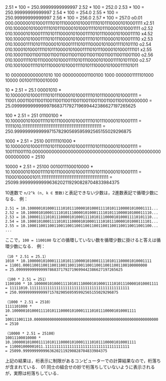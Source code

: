 2.51 * 100 = 250.99999999999997
2.52 * 100 = 252.0
2.53 * 100 = 250.99999999999997
2.54 * 100 = 254.0
2.55 * 100 = 250.99999999999997
2.56 * 100 = 256.0
2.57 * 100 = 257.0
o0.01 000.00000010100011110101110000101000111101011100001010001111
x2.51 010.10000010100011110101110000101000111101011100001010001111
o2.52 010.10000101000111101011100001010001111010111000010100011110
x4.52 100.10000101000111101011100001010001111010111000010100011110
x2.53 010.10000111101011100001010001111010111000010100011110101110
o2.54 010.10001010001111010111000010100011110101110000101000111101
x2.55 010.10001100110011001100110011001100110011001100110011001100
o2.56 010.10001111010111000010100011110101110000101000111101011100
o2.57 010.10010001111010111000010100011110101110000101000111101011

10
0000000000001010
100
0000000001100100
1000
0000001111101000
10000
0010011100010000

10 * 2.51 = 25.1
00001010 * 10.10000010100011110101110000101000111101011100001010001111
= 11001.00011001100110011001100110011001100110011001100100000000
= 25.099999999999997868371792719699442386627197265625

100 * 2.51 = 251
01100100 * 10.10000010100011110101110000101000111101011100001010001111
= 11111010.111111111111111111111111111111111111111111111
= 250.999999999999971578290569595992565155029296875

1000 * 2.51 = 2510
001111101000 * 10.10000010100011110101110000101000111101011100001010001111
= 100111001110.00000000000000000000000000000000000000000000000000000000
= 2510

10000 * 2.51 = 25100
0010011100010000 * 10.10000010100011110101110000101000111101011100001010001111
= 110001000001011.11111111111111111111111111111111111111
= 25099.99999999999636202119290828704833984375


10進数で `n/2^k (n, k ∈ 整数)`と表記できない少数は，2進数表記で循環少数になる．
例：
```
2.51 = 10.10000010100011110101110000101000111101011100001010001111...
2.52 = 10.10000101000111101011100001010001111010111000010100011110...
2.53 = 10.10000111101011100001010001111010111000010100011110101110...
2.54 = 10.10001010001111010111000010100011110101110000101000111101...
2.55 = 10.10001100110011001100110011001100110011001100110011001100...
...
```
ここで，`100 = 1100100` などの循環していない数を循環少数に掛けると答えは循環少数になる．
例：
```
（10 * 2.51 = 25.1）
1010 * 10.10000010100011110101110000101000111101011100001010001111
= 11001.00011001100110011001100110011001100110011001100100000000
= 25.099999999999997868371792719699442386627197265625

（100 * 2.51 = 251）
1100100 * 10.10000010100011110101110000101000111101011100001010001111
= 11111010.111111111111111111111111111111111111111111111
= 250.999999999999971578290569595992565155029296875

（1000 * 2.51 = 2510）
1111101000 * 10.10000010100011110101110000101000111101011100001010001111
= 100111001110.00000000000000000000000000000000000000000000000000000000
= 2510

（10000 * 2.51 = 25100）
10011100010000 * 10.10000010100011110101110000101000111101011100001010001111
= 110001000001011.11111111111111111111111111111111111111
= 25099.99999999999636202119290828704833984375
```
上記の結果は，桁表示に制限があるコンピューターでの計算結果なので，桁落ちが含まれている．
01 同士の組合せの妙で桁落ちしていないように表示されるが，実際は桁落ちしている．
